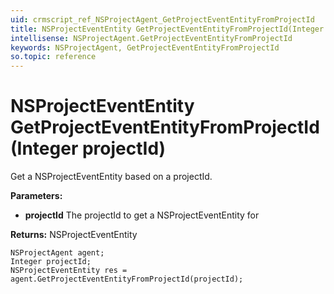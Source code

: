 ```yaml
---
uid: crmscript_ref_NSProjectAgent_GetProjectEventEntityFromProjectId
title: NSProjectEventEntity GetProjectEventEntityFromProjectId(Integer projectId)
intellisense: NSProjectAgent.GetProjectEventEntityFromProjectId
keywords: NSProjectAgent, GetProjectEventEntityFromProjectId
so.topic: reference
---
```


# NSProjectEventEntity GetProjectEventEntityFromProjectId(Integer projectId)

Get a NSProjectEventEntity based on a projectId.

**Parameters:**
 - **projectId** The projectId to get a NSProjectEventEntity for

**Returns:** NSProjectEventEntity

```crmscript
NSProjectAgent agent;
Integer projectId;
NSProjectEventEntity res = agent.GetProjectEventEntityFromProjectId(projectId);
```

